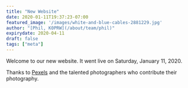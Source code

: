 ```yaml
---
title: "New Website"
date: 2020-01-11T19:37:23-07:00
featured_image: '/images/white-and-blue-cables-2881229.jpg'
author: "[Phil, K0PRW](/about/team/phil)"
expirydate: 2020-04-11
draft: false
tags: ["meta"]
---
```


Welcome to our new website. It went live on Saturday, January 11, 2020.

<!--more-->

Thanks to [Pexels](https://www.pexels.com/) and the talented photographers who contribute their photography.